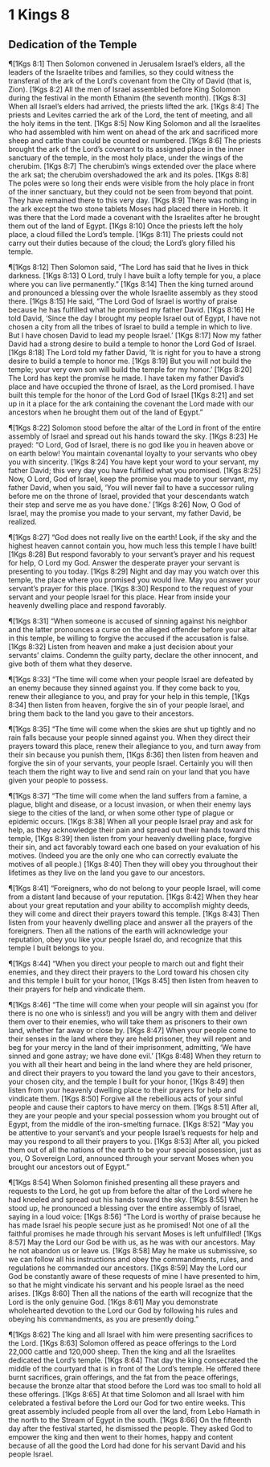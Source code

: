 # 1 Kings 8

## Dedication of the Temple
¶[1Kgs 8:1] Then Solomon convened in Jerusalem Israel’s elders, all the leaders of the Israelite tribes and families, so they could witness the transferal of the ark of the Lord’s covenant from the City of David (that is, Zion).
[1Kgs 8:2] All the men of Israel assembled before King Solomon during the festival in the month Ethanim (the seventh month).
[1Kgs 8:3] When all Israel’s elders had arrived, the priests lifted the ark.
[1Kgs 8:4] The priests and Levites carried the ark of the Lord, the tent of meeting, and all the holy items in the tent.
[1Kgs 8:5] Now King Solomon and all the Israelites who had assembled with him went on ahead of the ark and sacrificed more sheep and cattle than could be counted or numbered.
[1Kgs 8:6] The priests brought the ark of the Lord’s covenant to its assigned place in the inner sanctuary of the temple, in the most holy place, under the wings of the cherubim.
[1Kgs 8:7] The cherubim’s wings extended over the place where the ark sat; the cherubim overshadowed the ark and its poles.
[1Kgs 8:8] The poles were so long their ends were visible from the holy place in front of the inner sanctuary, but they could not be seen from beyond that point. They have remained there to this very day.
[1Kgs 8:9] There was nothing in the ark except the two stone tablets Moses had placed there in Horeb. It was there that the Lord made a covenant with the Israelites after he brought them out of the land of Egypt.
[1Kgs 8:10] Once the priests left the holy place, a cloud filled the Lord’s temple.
[1Kgs 8:11] The priests could not carry out their duties because of the cloud; the Lord’s glory filled his temple.

¶[1Kgs 8:12] Then Solomon said, “The Lord has said that he lives in thick darkness.
[1Kgs 8:13] O Lord, truly I have built a lofty temple for you, a place where you can live permanently.”
[1Kgs 8:14] Then the king turned around and pronounced a blessing over the whole Israelite assembly as they stood there.
[1Kgs 8:15] He said, “The Lord God of Israel is worthy of praise because he has fulfilled what he promised my father David.
[1Kgs 8:16] He told David, ‘Since the day I brought my people Israel out of Egypt, I have not chosen a city from all the tribes of Israel to build a temple in which to live. But I have chosen David to lead my people Israel.’
[1Kgs 8:17] Now my father David had a strong desire to build a temple to honor the Lord God of Israel.
[1Kgs 8:18] The Lord told my father David, ‘It is right for you to have a strong desire to build a temple to honor me.
[1Kgs 8:19] But you will not build the temple; your very own son will build the temple for my honor.’
[1Kgs 8:20] The Lord has kept the promise he made. I have taken my father David’s place and have occupied the throne of Israel, as the Lord promised. I have built this temple for the honor of the Lord God of Israel
[1Kgs 8:21] and set up in it a place for the ark containing the covenant the Lord made with our ancestors when he brought them out of the land of Egypt.”

¶[1Kgs 8:22] Solomon stood before the altar of the Lord in front of the entire assembly of Israel and spread out his hands toward the sky.
[1Kgs 8:23] He prayed: “O Lord, God of Israel, there is no god like you in heaven above or on earth below! You maintain covenantal loyalty to your servants who obey you with sincerity.
[1Kgs 8:24] You have kept your word to your servant, my father David; this very day you have fulfilled what you promised.
[1Kgs 8:25] Now, O Lord, God of Israel, keep the promise you made to your servant, my father David, when you said, ‘You will never fail to have a successor ruling before me on the throne of Israel, provided that your descendants watch their step and serve me as you have done.’
[1Kgs 8:26] Now, O God of Israel, may the promise you made to your servant, my father David, be realized.

¶[1Kgs 8:27] “God does not really live on the earth! Look, if the sky and the highest heaven cannot contain you, how much less this temple I have built!
[1Kgs 8:28] But respond favorably to your servant’s prayer and his request for help, O Lord my God. Answer the desperate prayer your servant is presenting to you today.
[1Kgs 8:29] Night and day may you watch over this temple, the place where you promised you would live. May you answer your servant’s prayer for this place.
[1Kgs 8:30] Respond to the request of your servant and your people Israel for this place. Hear from inside your heavenly dwelling place and respond favorably.

¶[1Kgs 8:31] “When someone is accused of sinning against his neighbor and the latter pronounces a curse on the alleged offender before your altar in this temple, be willing to forgive the accused if the accusation is false.
[1Kgs 8:32] Listen from heaven and make a just decision about your servants’ claims. Condemn the guilty party, declare the other innocent, and give both of them what they deserve.

¶[1Kgs 8:33] “The time will come when your people Israel are defeated by an enemy because they sinned against you. If they come back to you, renew their allegiance to you, and pray for your help in this temple,
[1Kgs 8:34] then listen from heaven, forgive the sin of your people Israel, and bring them back to the land you gave to their ancestors.

¶[1Kgs 8:35] “The time will come when the skies are shut up tightly and no rain falls because your people sinned against you. When they direct their prayers toward this place, renew their allegiance to you, and turn away from their sin because you punish them,
[1Kgs 8:36] then listen from heaven and forgive the sin of your servants, your people Israel. Certainly you will then teach them the right way to live and send rain on your land that you have given your people to possess.

¶[1Kgs 8:37] “The time will come when the land suffers from a famine, a plague, blight and disease, or a locust invasion, or when their enemy lays siege to the cities of the land, or when some other type of plague or epidemic occurs.
[1Kgs 8:38] When all your people Israel pray and ask for help, as they acknowledge their pain and spread out their hands toward this temple,
[1Kgs 8:39] then listen from your heavenly dwelling place, forgive their sin, and act favorably toward each one based on your evaluation of his motives. (Indeed you are the only one who can correctly evaluate the motives of all people.)
[1Kgs 8:40] Then they will obey you throughout their lifetimes as they live on the land you gave to our ancestors.

¶[1Kgs 8:41] “Foreigners, who do not belong to your people Israel, will come from a distant land because of your reputation.
[1Kgs 8:42] When they hear about your great reputation and your ability to accomplish mighty deeds, they will come and direct their prayers toward this temple.
[1Kgs 8:43] Then listen from your heavenly dwelling place and answer all the prayers of the foreigners. Then all the nations of the earth will acknowledge your reputation, obey you like your people Israel do, and recognize that this temple I built belongs to you.

¶[1Kgs 8:44] “When you direct your people to march out and fight their enemies, and they direct their prayers to the Lord toward his chosen city and this temple I built for your honor,
[1Kgs 8:45] then listen from heaven to their prayers for help and vindicate them.

¶[1Kgs 8:46] “The time will come when your people will sin against you (for there is no one who is sinless!) and you will be angry with them and deliver them over to their enemies, who will take them as prisoners to their own land, whether far away or close by.
[1Kgs 8:47] When your people come to their senses in the land where they are held prisoner, they will repent and beg for your mercy in the land of their imprisonment, admitting, ‘We have sinned and gone astray; we have done evil.’
[1Kgs 8:48] When they return to you with all their heart and being in the land where they are held prisoner, and direct their prayers to you toward the land you gave to their ancestors, your chosen city, and the temple I built for your honor,
[1Kgs 8:49] then listen from your heavenly dwelling place to their prayers for help and vindicate them.
[1Kgs 8:50] Forgive all the rebellious acts of your sinful people and cause their captors to have mercy on them.
[1Kgs 8:51] After all, they are your people and your special possession whom you brought out of Egypt, from the middle of the iron-smelting furnace.
[1Kgs 8:52] “May you be attentive to your servant’s and your people Israel’s requests for help and may you respond to all their prayers to you.
[1Kgs 8:53] After all, you picked them out of all the nations of the earth to be your special possession, just as you, O Sovereign Lord, announced through your servant Moses when you brought our ancestors out of Egypt.”

¶[1Kgs 8:54] When Solomon finished presenting all these prayers and requests to the Lord, he got up from before the altar of the Lord where he had kneeled and spread out his hands toward the sky.
[1Kgs 8:55] When he stood up, he pronounced a blessing over the entire assembly of Israel, saying in a loud voice:
[1Kgs 8:56] “The Lord is worthy of praise because he has made Israel his people secure just as he promised! Not one of all the faithful promises he made through his servant Moses is left unfulfilled!
[1Kgs 8:57] May the Lord our God be with us, as he was with our ancestors. May he not abandon us or leave us.
[1Kgs 8:58] May he make us submissive, so we can follow all his instructions and obey the commandments, rules, and regulations he commanded our ancestors.
[1Kgs 8:59] May the Lord our God be constantly aware of these requests of mine I have presented to him, so that he might vindicate his servant and his people Israel as the need arises.
[1Kgs 8:60] Then all the nations of the earth will recognize that the Lord is the only genuine God.
[1Kgs 8:61] May you demonstrate wholehearted devotion to the Lord our God by following his rules and obeying his commandments, as you are presently doing.”

¶[1Kgs 8:62] The king and all Israel with him were presenting sacrifices to the Lord.
[1Kgs 8:63] Solomon offered as peace offerings to the Lord 22,000 cattle and 120,000 sheep. Then the king and all the Israelites dedicated the Lord’s temple.
[1Kgs 8:64] That day the king consecrated the middle of the courtyard that is in front of the Lord’s temple. He offered there burnt sacrifices, grain offerings, and the fat from the peace offerings, because the bronze altar that stood before the Lord was too small to hold all these offerings.
[1Kgs 8:65] At that time Solomon and all Israel with him celebrated a festival before the Lord our God for two entire weeks. This great assembly included people from all over the land, from Lebo Hamath in the north to the Stream of Egypt in the south.
[1Kgs 8:66] On the fifteenth day after the festival started, he dismissed the people. They asked God to empower the king and then went to their homes, happy and content because of all the good the Lord had done for his servant David and his people Israel.
